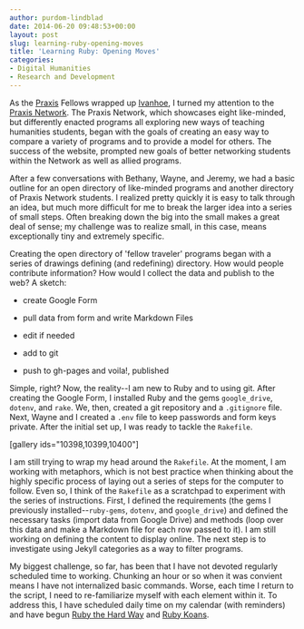 ```yaml
---
author: purdom-lindblad
date: 2014-06-20 09:48:53+00:00
layout: post
slug: learning-ruby-opening-moves
title: 'Learning Ruby: Opening Moves'
categories:
- Digital Humanities
- Research and Development
---
```


As the [Praxis](http://praxis.scholarslab.org) Fellows wrapped up [Ivanhoe](http://ivanhoe.scholarslab.org), I turned my attention to the [Praxis Network](www.praxis-network.org). The Praxis Network, which showcases eight like-minded, but differently enacted programs all exploring new ways of teaching humanities students, began with the goals of creating an easy way to compare a variety of programs and to provide a model for others. The success of the website, prompted new goals of better networking students within the Network as well as allied programs.

After a few conversations with Bethany, Wayne, and Jeremy, we had a basic outline for an open directory of like-minded programs and another directory of Praxis Network students. I realized pretty quickly it is easy to talk through an idea, but much more difficult for me to break the larger idea into a series of small steps. Often breaking down the big into the small makes a great deal of sense; my challenge was to realize small, in this case, means exceptionally tiny and extremely specific.

Creating the open directory of 'fellow traveler' programs began with a series of drawings defining (and redefining) directory. How would people contribute information? How would I collect the data and publish to the web? A sketch:



	
  * create Google Form

	
  * pull data from form and write Markdown Files

	
  * edit if needed

	
  * add to git

	
  * push to gh-pages and voila!, published


Simple, right? Now, the reality--I am new to Ruby and to using git. After creating the Google Form, I installed Ruby and the gems `google_drive`, `dotenv`, and `rake`. We, then, created a git repository and a `.gitignore` file. Next, Wayne and I created a `.env` file to keep passwords and form keys private. After the initial set up, I was ready to tackle the `Rakefile`.

[gallery ids="10398,10399,10400"]

I am still trying to wrap my head around the `Rakefile`. At the moment, I am working with metaphors, which is not best practice when thinking about the highly specific process of laying out a series of steps for the computer to follow. Even so, I think of the `Rakefile` as a scratchpad to experiment with the series of instructions. First, I defined the requirements (the gems I previously installed--`ruby-gems`, `dotenv`, and `google_drive`) and defined the necessary tasks (import data from Google Drive) and methods (loop over this data and make a Markdown file for each row passed to it). I am still working on defining the content to display online. The next step is to investigate using Jekyll categories as a way to filter programs. 

My biggest challenge, so far, has been that I have not devoted regularly scheduled time to working. Chunking an hour or so when it was convient means I have not internalized basic commands. Worse, each time I return to the script, I need to re-familiarize myself with each element within it. To address this, I have scheduled daily time on my calendar (with reminders) and have begun [Ruby the Hard Way](http://ruby.learncodethehardway.org) and [Ruby Koans](http://rubykoans.com).
